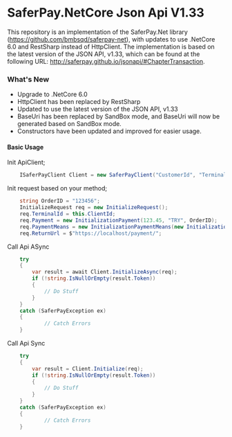 # SaferPay.NetCore Json Api V1.33

This repository is an implementation of the SaferPay.Net library (https://github.com/bmbsqd/saferpay-net), with updates to use .NetCore 6.0 and RestSharp instead of HttpClient. The implementation is based on the latest version of the JSON API, v1.33, which can be found at the following URL: http://saferpay.github.io/jsonapi/#ChapterTransaction.

### What's New
+ Upgrade to .NetCore 6.0
+ HttpClient has been replaced by RestSharp
+ Updated to use the latest version of the JSON API, v1.33
+ BaseUri has been replaced by SandBox mode, and BaseUri will now be generated based on SandBox mode.
+ Constructors have been updated and improved for easier usage.

#### Basic Usage

Init ApiClient;
```csharp
    ISaferPayClient Client = new SaferPayClient("CustomerId", "TerminalId", "UserName", "PassWord", true);
```

Init request based on your method;

```csharp
	string OrderID = "123456";
    InitializeRequest req = new InitializeRequest();
    req.TerminalId = this.ClientId;
    req.Payment = new InitializationPayment(123.45, "TRY", OrderID);
    req.PaymentMeans = new InitializationPaymentMeans(new InitializationCard("9010004150000009", 12, 30, 123, "Card Holder Name"));
    req.ReturnUrl = $"https://localhost/payment/";
```
Call Api ASync
```csharp
	try
    {
        var result = await Client.InitializeAsync(req);
        if (!string.IsNullOrEmpty(result.Token))
        {
	        // Do Stuff
        }
    }
    catch (SaferPayException ex)
    {
		    // Catch Errors
    }
```

Call Api Sync
```csharp
	try
    {
        var result = Client.Initialize(req);
        if (!string.IsNullOrEmpty(result.Token))
        {
	        // Do Stuff
        }
    }
    catch (SaferPayException ex)
    {
		    // Catch Errors
    }
```
    
